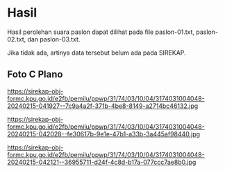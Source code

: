# Hasil

Hasil perolehan suara paslon dapat dilihat pada file paslon-01.txt, paslon-02.txt, dan paslon-03.txt.

Jika tidak ada, artinya data tersebut belum ada pada SIREKAP.

## Foto C Plano

https://sirekap-obj-formc.kpu.go.id/e2fb/pemilu/ppwp/31/74/03/10/04/3174031004048-20240215-041927--7c9a4a2f-371b-4be8-8149-a2714bc46132.jpg

https://sirekap-obj-formc.kpu.go.id/e2fb/pemilu/ppwp/31/74/03/10/04/3174031004048-20240215-042028--fe30617b-9e1e-47b1-a33b-3a445af98440.jpg

https://sirekap-obj-formc.kpu.go.id/e2fb/pemilu/ppwp/31/74/03/10/04/3174031004048-20240215-042121--36955711-d24f-4c8d-b17a-077ccc7ae8b0.jpg
